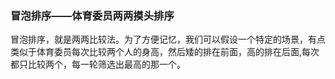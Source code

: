 
### 冒泡排序——体育委员两两摸头排序
冒泡排序，就是两两比较法。为了方便记忆，我们可以假设一个特定的场景，有点类似于体育委员每次比较两个人的身高，然后矮的排在前面，高的排在后面,每次都只比较两个，每一轮筛选出最高的那一个。
